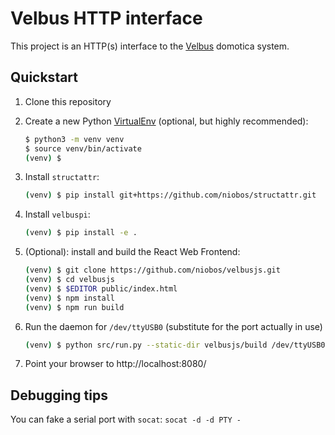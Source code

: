 Velbus HTTP interface
=====================

This project is an HTTP(s) interface to the [Velbus] domotica system.

[Velbus]: https://www.velbus.eu/


Quickstart
----------

1. Clone this repository
2. Create a new Python [VirtualEnv] (optional, but highly recommended):

   ```bash
   $ python3 -m venv venv
   $ source venv/bin/activate
   (venv) $
   ```
3. Install `structattr`:

   ```bash
   (venv) $ pip install git+https://github.com/niobos/structattr.git
   ```

4. Install `velbuspi`:

   ```bash
   (venv) $ pip install -e .
   ```

5. (Optional): install and build the React Web Frontend:

   ```bash
   (venv) $ git clone https://github.com/niobos/velbusjs.git
   (venv) $ cd velbusjs
   (venv) $ $EDITOR public/index.html
   (venv) $ npm install
   (venv) $ npm run build
   ```

6. Run the daemon for `/dev/ttyUSB0` (substitute for the port actually in use)

   ```bash
   (venv) $ python src/run.py --static-dir velbusjs/build /dev/ttyUSB0
   ```

7. Point your browser to http://localhost:8080/

[VirtualEnv]: https://virtualenv.pypa.io/en/latest/


Debugging tips
--------------

You can fake a serial port with `socat`: `socat -d -d PTY -`